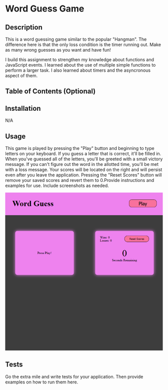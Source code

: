 # Word Guess Game

## Description

This is a word guessing game similar to the popular "Hangman". The difference here is that the only loss condition is the timer running out. Make as many wrong guesses as you want and have fun!

I build this assignment to strengthen my knowledge about functions and JavaScript events.
I learned about the use of multiple simple functions to perform a larger task. I also learned about timers and the asyncronous aspect of them.

## Table of Contents (Optional)

## Installation

N/A

## Usage

This game is played by pressing the "Play" button and beginning to type letters on your keyboard. If you guess a letter that is correct, it'll be filled in. When you've guessed all of the letters, you'll be greeted with a small victory message. If you can't figure out the word in the allotted time, you'll be met with a loss message. Your scores will be located on the right and will persist even after you leave the application. Pressing the "Reset Scores" button will remove your saved scores and revert them to 0.Provide instructions and examples for use. Include screenshots as needed.

![Screenshot of the Game](assets/images/screenshot.png)

## Tests

Go the extra mile and write tests for your application. Then provide examples on how to run them here.

